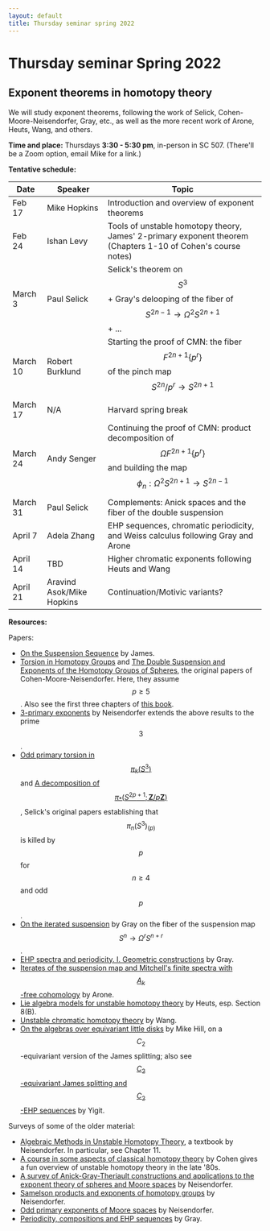 ```yaml
---
layout: default
title: Thursday seminar spring 2022
---
```

<script type="text/javascript" async=""
src="https://www.google-analytics.com/analytics.js"></script>
<script async=""
src="https://www.googletagmanager.com/gtag/js?id=UA-109004213-1"></script>
<script>
  window.dataLayer = window.dataLayer || [];
    function gtag(){dataLayer.push(arguments);}
      gtag('js', new Date());

        gtag('config', 'UA-109004213-1');
</script>
<script type="text/javascript"
src="https://cdn.mathjax.org/mathjax/latest/MathJax.js?config=TeX-AMS-MML_HTMLorMML">
</script>


<h1>Thursday seminar Spring 2022</h1>
<h2>Exponent theorems in homotopy theory</h2>

We will study exponent theorems, following the work of Selick,
Cohen-Moore-Neisendorfer, Gray, etc., as well as the more recent work of
Arone, Heuts, Wang, and others.

<b>Time and place:</b> Thursdays <b>3:30 - 5:30 pm</b>, in-person in SC 507.
(There'll be a Zoom option, email Mike for a link.)

<b>Tentative schedule:</b>

| Date | Speaker | Topic |
| --------------- | --------------- | --------------- |
| Feb 17 | Mike Hopkins | Introduction and overview of exponent theorems |
| Feb 24 | Ishan Levy | Tools of unstable homotopy theory, James' 2-primary exponent theorem (Chapters 1-10 of Cohen's course notes) |
| March 3 | Paul Selick | Selick's theorem on $$S^3$$ + Gray's delooping of the fiber of $$S^{2n-1} \to \Omega^2 S^{2n+1}$$ + ... |
| March 10 | Robert Burklund | Starting the proof of CMN: the fiber $$F^{2n+1}\{p^r\}$$ of the pinch map $$S^{2n}/p^r \to S^{2n+1}$$ |
| March 17 | N/A | Harvard spring break |
| March 24 | Andy Senger | Continuing the proof of CMN: product decomposition of $$\Omega F^{2n+1}\{p^r\}$$ and building the map $$\phi_n: \Omega^2 S^{2n+1} \to S^{2n-1}$$ |
| March 31 | Paul Selick | Complements: Anick spaces and the fiber of the double suspension |
| April 7 | Adela Zhang | EHP sequences, chromatic periodicity, and Weiss calculus following Gray and Arone |
| April 14 | TBD | Higher chromatic exponents following Heuts and Wang |
| April 21 | Aravind Asok/Mike Hopkins | Continuation/Motivic variants? |

<b>Resources:</b>

Papers:
* <a href = "https://www.jstor.org/stable/1969666">On the Suspension
  Sequence</a> by James.
* <a href = "https://www.jstor.org/stable/1971269">Torsion in Homotopy
  Groups</a> and <a href = "https://www.jstor.org/stable/1971238">The Double
Suspension and Exponents of the Homotopy Groups of Spheres</a>, the original
papers of Cohen-Moore-Neisendorfer. Here, they assume $$p\geq 5$$. Also see the
first three chapters of <a href =
"https://www.degruyter.com/document/doi/10.1515/9781400882113/html">this
book</a>.
* <a href =
  "https://www.cambridge.org/core/journals/mathematical-proceedings-of-the-cambridge-philosophical-society/article/abs/3primary-exponents/38E244164D7229892A81BA61322F1937">3-primary
exponents</a> by Neisendorfer extends the above results to the prime $$3$$.
* <a href =
  "https://www.sciencedirect.com/science/article/pii/0040938378900071">Odd
primary torsion in $$\pi_k(S^3)$$</a> and <a href =
"https://www.sciencedirect.com/science/article/pii/0040938381900367">A
decomposition of $$\pi_\ast(S^{2p+1}; \mathbf{Z}/p\mathbf{Z})$$</a>, Selick's
original papers establishing that $$\pi_n(S^3)_{(p)}$$ is killed by $$p$$ for
$$n\geq 4$$ and odd $$p$$.
* <a href =
  "https://www.sciencedirect.com/science/article/pii/0040938388900110">On the iterated suspension</a> by Gray on the fiber of the suspension map $$S^n \to \Omega^r S^{n+r}$$.
* <a href = "https://www.jstor.org/stable/2154668">EHP spectra and periodicity.
  I. Geometric constructions</a> by Gray.
* <a href =
  "https://www.intlpress.com/site/pub/pages/journals/items/mrl/content/vols/0005/0004/a006/">Iterates
of the suspension map and Mitchell's finite spectra with $$A_k$$-free
cohomology</a> by Arone.
* <a href = "https://arxiv.org/pdf/1907.13055.pdf">Lie algebra models for
  unstable homotopy theory</a> by Heuts, esp. Section 8(B).
* <a href = "https://dspace.mit.edu/handle/1721.1/99321">Unstable chromatic homotopy theory</a> by Wang.
* <a href = "https://arxiv.org/abs/1709.02005">On the algebras over equivariant little disks</a> by Mike Hill, on a $$C_2$$-equivariant version of the James splitting; also see <a href = "https://www.sciencedirect.com/science/article/abs/pii/S0166864120304272?via%3Dihub">$$C_2$$-equivariant James splitting and $$C_2$$-EHP sequences</a> by Yigit.

Surveys of some of the older material:
* <a href =
  "https://people.math.rochester.edu/faculty/jnei/exalgmethod.pdf">Algebraic
Methods in Unstable Homotopy Theory</a>, a textbook by Neisendorfer. In
particular, see Chapter 11.
* <a href = "https://link.springer.com/chapter/10.1007/BFb0078738">A course in some aspects of classical homotopy theory</a> by Cohen gives a fun overview of unstable homotopy theory in the late '80s.
* <a href = "http://www.ams.org/books/conm/265/">A survey of
  Anick-Gray-Theriault constructions and applications to the exponent theory of
spheres and Moore spaces</a> by Neisendorfer.
* <a href =
  "https://people.math.rochester.edu/faculty/jnei/sam%20and%20exp.pdf">Samelson products and exponents of homotopy groups</a> by Neisendorfer.
* <a href = "https://people.math.rochester.edu/faculty/jnei/mooreexp.pdf">Odd primary exponents of Moore spaces</a> by Neisendorfer.
* <a href =
  "https://people.math.rochester.edu/faculty/doug/otherpapers/gray4.pdf">Periodicity,
compositions and EHP sequences</a> by Gray.
